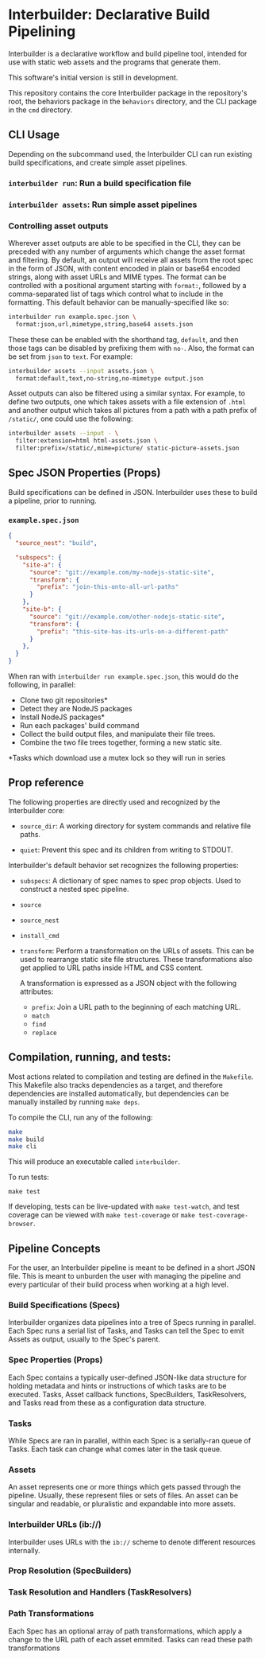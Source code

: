 # Interbuilder: Declarative Build Pipelining

Interbuilder is a declarative workflow and build pipeline tool,
intended for use with static web assets and the programs that
generate them.

This software's initial version is still in development.

This repository contains the core Interbuilder package in the
repository's root, the behaviors package in the `behaviors`
directory, and the CLI package in the `cmd` directory. 

## CLI Usage

Depending on the subcommand used, the Interbuilder CLI can run
existing build specifications, and create simple asset pipelines.

### `interbuilder run`: Run a build specification file

### `interbuilder assets`: Run simple asset pipelines

### Controlling asset outputs

Wherever asset outputs are able to be specified in the CLI, they
can be preceded with any number of arguments which change the
asset format and filtering. By default, an output will receive
all assets from the root spec in the form of JSON, with content
encoded in plain or base64 encoded strings, along with asset URLs
and MIME types. The format can be controlled with a positional
argument starting with `format:`, followed by a comma-separated
list of tags which control what to include in the formatting.
This default behavior can be manually-specified like so:

```bash
interbuilder run example.spec.json \
  format:json,url,mimetype,string,base64 assets.json
```

These these can be enabled with the shorthand tag, `default`, and
then those tags can be disabled by prefixing them with `no-`.
Also, the format can be set from `json` to `text`. For example:

```bash
interbuilder assets --input assets.json \
  format:default,text,no-string,no-mimetype output.json
```

Asset outputs can also be filtered using a similar syntax. For
example, to define two outputs, one which takes assets with a
file extension of `.html` and another output which takes all
pictures from a path with a path prefix of `/static/`, one could
use the following:
```bash
interbuilder assets --input - \
  filter:extension=html html-assets.json \
  filter:prefix=/static/,mime=picture/ static-picture-assets.json
```

## Spec JSON Properties (Props)

Build specifications can be defined in JSON. Interbuilder uses
these to build a pipeline, prior to running. 

### `example.spec.json`
```json
{
  "source_nest": "build",

  "subspecs": {
    "site-a": {
      "source": "git://example.com/my-nodejs-static-site",
      "transform": {
        "prefix": "join-this-onto-all-url-paths"
      }
    },
    "site-b": {
      "source": "git://example.com/other-nodejs-static-site",
      "transform": {
        "prefix": "this-site-has-its-urls-on-a-different-path"
      }
    },
  }
}
```

When ran with `interbuilder run example.spec.json`, this would do
the following, in parallel:
  * Clone two git repositories*
  * Detect they are NodeJS packages
  * Install NodeJS packages*
  * Run each packages' build command
  * Collect the build output files, and manipulate their file
    trees.
  * Combine the two file trees together, forming a new static
    site.

&ast;Tasks which download use a mutex lock so they will run in series

## Prop reference

The following properties are directly used and recognized by the
Interbuilder core:

* `source_dir`: A working directory for system commands and
                relative file paths.

* `quiet`:      Prevent this spec and its children from writing
                to STDOUT.

Interbuilder's default behavior set recognizes the following
properties:

* `subspecs`: A dictionary of spec names to spec prop objects.
              Used to construct a nested spec pipeline.

* `source`
* `source_nest`
* `install_cmd`

* `transform`: Perform a transformation on the URLs of assets.
  This can be used to rearrange static site file structures.
  These transformations also get applied to URL paths inside HTML
  and CSS content. 

  A transformation is expressed as a JSON object with the
  following attributes:
  - `prefix`: Join a URL path to the beginning of each matching URL.
  - `match`
  - `find`
  - `replace`

## Compilation, running, and tests:

Most actions related to compilation and testing are defined in
the `Makefile`. This Makefile also tracks dependencies as a
target, and therefore dependencies are installed automatically,
but dependencies can be manually installed by running `make
deps`.

To compile the CLI, run any of the following:
```bash
make
make build
make cli
```
This will produce an executable called `interbuilder`.

To run tests:
```
make test
```

If developing, tests can be live-updated with `make test-watch`,
and test coverage can be viewed with `make test-coverage` or
`make test-coverage-browser`.

## Pipeline Concepts

For the user, an Interbuilder pipeline is meant to be defined in
a short JSON file. This is meant to unburden the user with managing the pipeline and every particular of their build process when working at a high level.

### Build Specifications (Specs)
  Interbuilder organizes data pipelines into a tree of Specs
  running in parallel. Each Spec runs a serial list of Tasks, and
  Tasks can tell the Spec to emit Assets as output, usually to
  the Spec's parent.

### Spec Properties (Props)
  Each Spec contains a typically user-defined JSON-like data
  structure for holding metadata and hints or instructions of
  which tasks are to be executed.  Tasks, Asset callback
  functions, SpecBuilders, TaskResolvers, and Tasks read from
  these as a configuration data structure.

### Tasks
  While Specs are ran in parallel, within each Spec is a
  serially-ran queue of Tasks. Each task can change what comes
  later in the task queue.
  
### Assets
  An asset represents one or more things which gets passed
  through the pipeline. Usually, these represent files or sets of
  files. An asset can be singular and readable, or pluralistic
  and expandable into more assets.

### Interbuilder URLs (ib://)
  Interbuilder uses URLs with the `ib://` scheme to denote
  different resources internally.

### Prop Resolution (SpecBuilders)

### Task Resolution and Handlers (TaskResolvers)

### Path Transformations
  Each Spec has an optional array of path transformations, which
  apply a change to the URL path of each asset emmited. Tasks can
  read these path transformations
